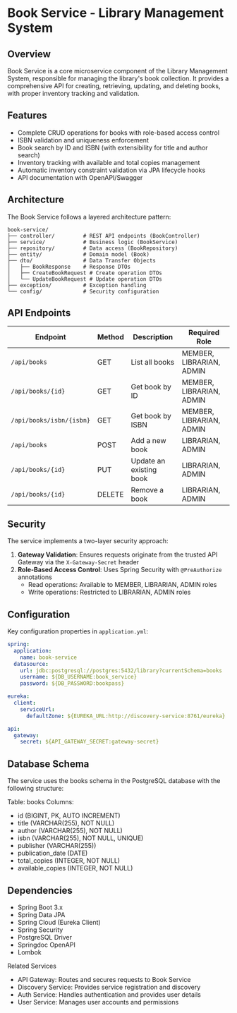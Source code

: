 # Book Service - Library Management System

## Overview

Book Service is a core microservice component of the Library Management System, responsible for managing the library's book collection. It provides a comprehensive API for creating, retrieving, updating, and deleting books, with proper inventory tracking and validation.

## Features

- Complete CRUD operations for books with role-based access control
- ISBN validation and uniqueness enforcement
- Book search by ID and ISBN (with extensibility for title and author search)
- Inventory tracking with available and total copies management
- Automatic inventory constraint validation via JPA lifecycle hooks
- API documentation with OpenAPI/Swagger

## Architecture

The Book Service follows a layered architecture pattern:

```
book-service/
├── controller/         # REST API endpoints (BookController)
├── service/            # Business logic (BookService)
├── repository/         # Data access (BookRepository)
├── entity/             # Domain model (Book)
├── dto/                # Data Transfer Objects
│   ├── BookResponse    # Response DTOs
│   ├── CreateBookRequest # Create operation DTOs 
│   └── UpdateBookRequest # Update operation DTOs
├── exception/          # Exception handling
└── config/             # Security configuration
```

## API Endpoints

| Endpoint                 | Method | Description                     | Required Role            |
|--------------------------|--------|---------------------------------|--------------------------|
| `/api/books`             | GET    | List all books                  | MEMBER, LIBRARIAN, ADMIN |
| `/api/books/{id}`        | GET    | Get book by ID                  | MEMBER, LIBRARIAN, ADMIN |
| `/api/books/isbn/{isbn}` | GET    | Get book by ISBN                | MEMBER, LIBRARIAN, ADMIN |
| `/api/books`             | POST   | Add a new book                  | LIBRARIAN, ADMIN         |
| `/api/books/{id}`        | PUT    | Update an existing book         | LIBRARIAN, ADMIN         |
| `/api/books/{id}`        | DELETE | Remove a book                   | LIBRARIAN, ADMIN         |

## Security

The service implements a two-layer security approach:

1. **Gateway Validation**: Ensures requests originate from the trusted API Gateway via the `X-Gateway-Secret` header
2. **Role-Based Access Control**: Uses Spring Security with `@PreAuthorize` annotations
   - Read operations: Available to MEMBER, LIBRARIAN, ADMIN roles
   - Write operations: Restricted to LIBRARIAN, ADMIN roles

## Configuration

Key configuration properties in `application.yml`:

```yaml
spring:
  application:
    name: book-service
  datasource:
    url: jdbc:postgresql://postgres:5432/library?currentSchema=books
    username: ${DB_USERNAME:book_service}
    password: ${DB_PASSWORD:bookpass}

eureka:
  client:
    serviceUrl:
      defaultZone: ${EUREKA_URL:http://discovery-service:8761/eureka}

api:
  gateway:
    secret: ${API_GATEWAY_SECRET:gateway-secret}
```

## Database Schema 

The service uses the books schema in the PostgreSQL database with the following structure:

Table: books
Columns:
  - id (BIGINT, PK, AUTO INCREMENT)
  - title (VARCHAR(255), NOT NULL)
  - author (VARCHAR(255), NOT NULL)
  - isbn (VARCHAR(255), NOT NULL, UNIQUE)
  - publisher (VARCHAR(255))
  - publication_date (DATE)
  - total_copies (INTEGER, NOT NULL)
  - available_copies (INTEGER, NOT NULL)


## Dependencies

- Spring Boot 3.x
- Spring Data JPA
- Spring Cloud (Eureka Client)
- Spring Security
- PostgreSQL Driver
- Springdoc OpenAPI
- Lombok

Related Services
- API Gateway: Routes and secures requests to Book Service
- Discovery Service: Provides service registration and discovery
- Auth Service: Handles authentication and provides user details
- User Service: Manages user accounts and permissions